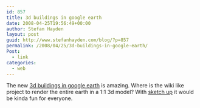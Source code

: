```yaml
---
id: 857
title: 3d buildings in google earth
date: 2008-04-25T19:56:49+00:00
author: Stefan Hayden
layout: post
guid: http://www.stefanhayden.com/blog/?p=857
permalink: /2008/04/25/3d-buildings-in-google-earth/
Post:
  - link
categories:
  - web
---
```

The new <a href="http://earth.google.com/tour.html">3d buildings in google earth</a> is amazing. Where is the wiki like project to render the entire earth in a 1:1 3d model? With <a href="http://sketchup.google.com/">sketch up</a> it would be kinda fun for everyone.